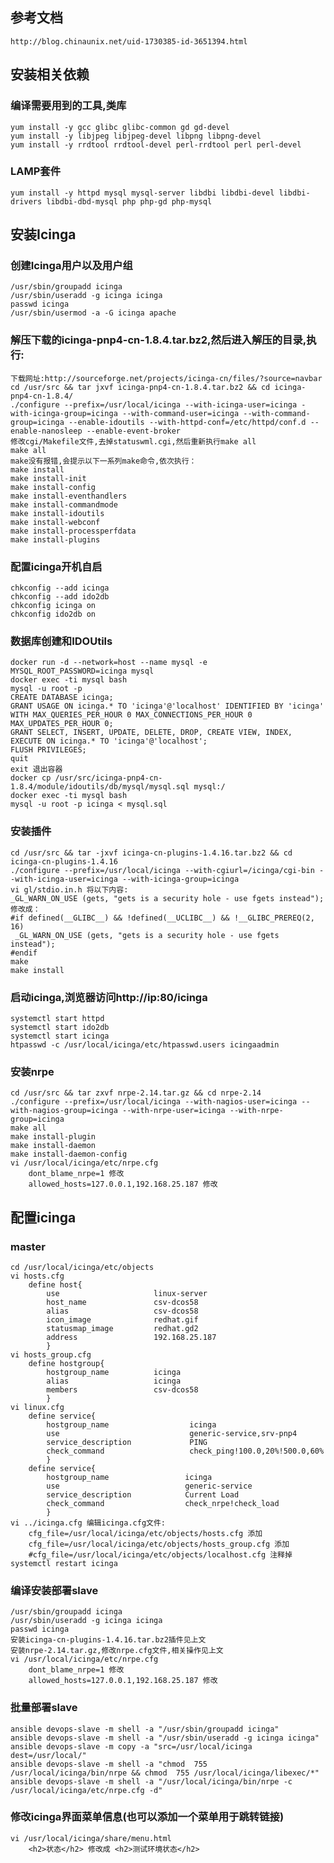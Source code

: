 ## 参考文档
    http://blog.chinaunix.net/uid-1730385-id-3651394.html
## 安装相关依赖
### 编译需要用到的工具,类库 
    yum install -y gcc glibc glibc-common gd gd-devel
    yum install -y libjpeg libjpeg-devel libpng libpng-devel
    yum install -y rrdtool rrdtool-devel perl-rrdtool perl perl-devel
### LAMP套件
    yum install -y httpd mysql mysql-server libdbi libdbi-devel libdbi-drivers libdbi-dbd-mysql php php-gd php-mysql
## 安装Icinga
### 创建Icinga用户以及用户组
    /usr/sbin/groupadd icinga
    /usr/sbin/useradd -g icinga icinga
    passwd icinga
    /usr/sbin/usermod -a -G icinga apache
### 解压下载的icinga-pnp4-cn-1.8.4.tar.bz2,然后进入解压的目录,执行:
    下载网址:http://sourceforge.net/projects/icinga-cn/files/?source=navbar
    cd /usr/src && tar jxvf icinga-pnp4-cn-1.8.4.tar.bz2 && cd icinga-pnp4-cn-1.8.4/
    ./configure --prefix=/usr/local/icinga --with-icinga-user=icinga -with-icinga-group=icinga --with-command-user=icinga --with-command-group=icinga --enable-idoutils --with-httpd-conf=/etc/httpd/conf.d --enable-nanosleep --enable-event-broker
    修改cgi/Makefile文件,去掉statuswml.cgi,然后重新执行make all
    make all
    make没有报错,会提示以下一系列make命令,依次执行：
    make install
    make install-init
    make install-config
    make install-eventhandlers
    make install-commandmode
    make install-idoutils
    make install-webconf
    make install-processperfdata
    make install-plugins
### 配置icinga开机自启
    chkconfig --add icinga
    chkconfig --add ido2db
    chkconfig icinga on
    chkconfig ido2db on
### 数据库创建和IDOUtils
    docker run -d --network=host --name mysql -e MYSQL_ROOT_PASSWORD=icinga mysql
    docker exec -ti mysql bash
    mysql -u root -p
    CREATE DATABASE icinga;
    GRANT USAGE ON icinga.* TO 'icinga'@'localhost' IDENTIFIED BY 'icinga' WITH MAX_QUERIES_PER_HOUR 0 MAX_CONNECTIONS_PER_HOUR 0 MAX_UPDATES_PER_HOUR 0;
    GRANT SELECT, INSERT, UPDATE, DELETE, DROP, CREATE VIEW, INDEX, EXECUTE ON icinga.* TO 'icinga'@'localhost';
    FLUSH PRIVILEGES;
    quit
    exit 退出容器
    docker cp /usr/src/icinga-pnp4-cn-1.8.4/module/idoutils/db/mysql/mysql.sql mysql:/
    docker exec -ti mysql bash
    mysql -u root -p icinga < mysql.sql
### 安装插件
    cd /usr/src && tar -jxvf icinga-cn-plugins-1.4.16.tar.bz2 && cd icinga-cn-plugins-1.4.16
    ./configure --prefix=/usr/local/icinga --with-cgiurl=/icinga/cgi-bin --with-icinga-user=icinga --with-icinga-group=icinga
    vi gl/stdio.in.h 将以下内容:
    _GL_WARN_ON_USE (gets, "gets is a security hole - use fgets instead");
    修改成：
    #if defined(__GLIBC__) && !defined(__UCLIBC__) && !__GLIBC_PREREQ(2, 16)
     _GL_WARN_ON_USE (gets, "gets is a security hole - use fgets instead");
    #endif
    make
    make install
### 启动icinga,浏览器访问http://ip:80/icinga
    systemctl start httpd
    systemctl start ido2db
    systemctl start icinga
    htpasswd -c /usr/local/icinga/etc/htpasswd.users icingaadmin
### 安装nrpe
    cd /usr/src && tar zxvf nrpe-2.14.tar.gz && cd nrpe-2.14
    ./configure --prefix=/usr/local/icinga --with-nagios-user=icinga --with-nagios-group=icinga --with-nrpe-user=icinga --with-nrpe-group=icinga
    make all
    make install-plugin
    make install-daemon
    make install-daemon-config
    vi /usr/local/icinga/etc/nrpe.cfg
        dont_blame_nrpe=1 修改
        allowed_hosts=127.0.0.1,192.168.25.187 修改
## 配置icinga
### master
    cd /usr/local/icinga/etc/objects
    vi hosts.cfg
        define host{
            use                     linux-server            
            host_name               csv-dcos58
            alias                   csv-dcos58
            icon_image              redhat.gif
            statusmap_image         redhat.gd2
            address                 192.168.25.187
            }
    vi hosts_group.cfg
        define hostgroup{
            hostgroup_name          icinga
            alias                   icinga
            members                 csv-dcos58
            }
    vi linux.cfg
        define service{
            hostgroup_name                  icinga                   
            use                             generic-service,srv-pnp4       
            service_description             PING
            check_command                   check_ping!100.0,20%!500.0,60%
            }
        define service{
            hostgroup_name                 icinga
            use                            generic-service
            service_description            Current Load
            check_command                  check_nrpe!check_load
            }
    vi ../icinga.cfg 编辑icinga.cfg文件:
        cfg_file=/usr/local/icinga/etc/objects/hosts.cfg 添加
        cfg_file=/usr/local/icinga/etc/objects/hosts_group.cfg 添加
        #cfg_file=/usr/local/icinga/etc/objects/localhost.cfg 注释掉
    systemctl restart icinga
### 编译安装部署slave
    /usr/sbin/groupadd icinga
    /usr/sbin/useradd -g icinga icinga
    passwd icinga
    安装icinga-cn-plugins-1.4.16.tar.bz2插件见上文
    安装nrpe-2.14.tar.gz,修改nrpe.cfg文件,相关操作见上文
    vi /usr/local/icinga/etc/nrpe.cfg
        dont_blame_nrpe=1 修改
        allowed_hosts=127.0.0.1,192.168.25.187 修改
### 批量部署slave
    ansible devops-slave -m shell -a "/usr/sbin/groupadd icinga"
    ansible devops-slave -m shell -a "/usr/sbin/useradd -g icinga icinga"
    ansible devops-slave -m copy -a "src=/usr/local/icinga dest=/usr/local/"
    ansible devops-slave -m shell -a "chmod  755 /usr/local/icinga/bin/nrpe && chmod  755 /usr/local/icinga/libexec/*"
    ansible devops-slave -m shell -a "/usr/local/icinga/bin/nrpe -c /usr/local/icinga/etc/nrpe.cfg -d"
### 修改icinga界面菜单信息(也可以添加一个菜单用于跳转链接)
    vi /usr/local/icinga/share/menu.html
        <h2>状态</h2> 修改成 <h2>测试环境状态</h2>